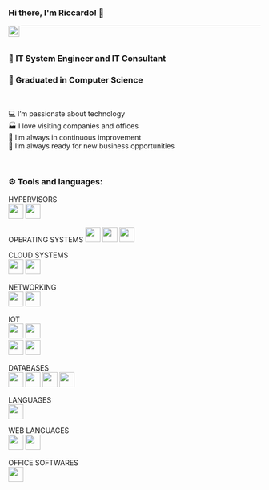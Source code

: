### Hi there, I'm Riccardo! 👋

<a href="https://www.linkedin.com/in/riccardoettoretittaferrante"> <img align="left" alt="Riccardo's Linkedin" width="22px" src="https://cdn.jsdelivr.net/npm/simple-icons@v3/icons/linkedin.svg" /> </a>

-----

<br>

### 👔 IT System Engineer and IT Consultant

### 📙 Graduated in Computer Science 

<br>

💻 I’m passionate about technology
<br>
🏭 I love visiting companies and offices
<br>
🔁 I’m always in continuous improvement
<br>
💼 I’m always ready for new business opportunities

<br>

### ⚙ Tools and languages:

HYPERVISORS
<br>
<a href="#"><img  height="30"  src="https://img.shields.io/badge/VMWARE-607078?style=for-the-badge&logo=VMWARE&logoColor=white"></a>
<a href="#"><img  height="30"  src="https://img.shields.io/badge/DOCKER-2496ED?style=for-the-badge&logo=DOCKER&logoColor=white"></a>

OPERATING SYSTEMS
<a href="#"><img  height="30"  src="https://img.shields.io/badge/WINDOWS-0078D6?style=for-the-badge&logo=WINDOWS&logoColor=white"></a>
<a href="#"><img  height="30"  src="https://img.shields.io/badge/LINUX-FCC624?style=for-the-badge&logo=LINUX&logoColor=white"></a>
<a href="#"><img  height="30"  src="https://img.shields.io/badge/MACOS-000000?style=for-the-badge&logo=MACOS&logoColor=white"></a>

CLOUD SYSTEMS 
<br>
<a href="#"><img  height="30"  src="https://img.shields.io/badge/MICROSOFT AZURE-0078D4?style=for-the-badge&logo=MICROSOFT AZURE&logoColor=white"></a>
<a href="#"><img  height="30"  src="https://img.shields.io/badge/MICROSOFT EXCHANGE-0078D4?style=for-the-badge&logo=MICROSOFT EXCHANGE&logoColor=white"></a>

NETWORKING
<br>
<a href="#"><img  height="30"  src="https://img.shields.io/badge/PFSENSE-212121?style=for-the-badge&logo=PFSENSE&logoColor=white"></a>
<a href="#"><img  height="30"  src="https://img.shields.io/badge/PIHOLE-96060C?style=for-the-badge&logo=PIHOLE&logoColor=white"></a>

IOT
<br>
<a href="#"><img  height="30"  src="https://img.shields.io/badge/ARDUINO-00979D?style=for-the-badge&logo=ARDUINO&logoColor=white"></a>
<a href="#"><img  height="30"  src="https://img.shields.io/badge/RASPBERRYPI-A22846?style=for-the-badge&logo=RASPBERRYPI&logoColor=white"></a>
<br>
<a href="#"><img  height="30"  src="https://img.shields.io/badge/HOME ASSISTANT-41BDF5?style=for-the-badge&logo=HOMEASSISTANT&logoColor=white"></a>
<a href="#"><img  height="30"  src="https://img.shields.io/badge/NODE RED-8F0000?style=for-the-badge&logo=NODERED&logoColor=white"></a>

DATABASES
<br>
<a href="#"><img  height="30"  src="https://img.shields.io/badge/MICROSOFT ACCESS-A4373A?style=for-the-badge&logo=MICROSOFT ACCESS&logoColor=white"></a>
<a href="#"><img  height="30"  src="https://img.shields.io/badge/MICROSOFT SQL SERVER-CC2927?style=for-the-badge&logo=MICROSOFT SQL SERVER&logoColor=white"></a>
<a href="#"><img  height="30"  src="https://img.shields.io/badge/PHPMYADMIN-6C78AF?style=for-the-badge&logo=PHPMYADMIN&logoColor=white"></a>
<a href="#"><img  height="30"  src="https://img.shields.io/badge/MARIADB-003545?style=for-the-badge&logo=MARIADB&logoColor=white"></a>

LANGUAGES
<br>
<a href="#"><img  height="30"  src="https://img.shields.io/badge/PYTHON-3776AB?style=for-the-badge&logo=PYTHON&logoColor=white"></a>

WEB LANGUAGES
<br>
<a href="#"><img  height="30"  src="https://img.shields.io/badge/HTML5-da7a00?style=for-the-badge&logo=HTML5&logoColor=white"></a>
<a href="#"><img  height="30"  src="https://img.shields.io/badge/CSS3-1572B6?style=for-the-badge&logo=CSS3&logoColor=white"></a>

OFFICE SOFTWARES
<br>
<a href="#"><img  height="30"  src="https://img.shields.io/badge/MICROSOFT OFFICE-D83B01?style=for-the-badge&logo=MICROSOFT OFFICE&logoColor=white"></a>
